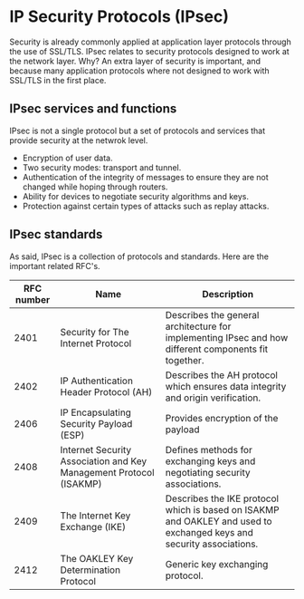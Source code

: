 # IP Security Protocols (IPsec)

Security is already commonly applied at application layer protocols through the use of SSL/TLS. IPsec relates to security protocols designed to work at the network layer. Why? An extra layer of security is important, and because many application protocols where not designed to work with SSL/TLS in the first place.

## IPsec services and functions

IPsec is not a single protocol but a set of protocols and services that provide security at the netwrok level.

- Encryption of user data.
- Two security modes: transport and tunnel.
- Authentication of the integrity of messages to ensure they are not changed while hoping through routers.
- Ability for devices to negotiate security algorithms and keys.
- Protection against certain types of attacks such as replay attacks.

## IPsec standards

As said, IPsec is a collection of protocols and standards. Here are the important related RFC's.

| RFC number | Name                          | Description                                     |
|------------|-------------------------------|-------------------------------------------------|
| 2401 | Security for The Internet Protocol | Describes the general architecture for implementing IPsec and how different components fit together.  |
| 2402 | IP Authentication Header Protocol (AH) | Describes the AH protocol which ensures data integrity and origin verification.  |
| 2406 | IP Encapsulating Security Payload (ESP)  | Provides encryption of the payload  |
| 2408 | Internet Security Association and Key Management Protocol (ISAKMP)  | Defines methods for exchanging keys and negotiating security associations.  |
| 2409 | The Internet Key Exchange (IKE)  | Describes the IKE protocol which is based on ISAKMP and OAKLEY and used to exchanged keys and security associations.  |
| 2412 | The OAKLEY Key Determination Protocol  | Generic key exchanging protocol.  |
